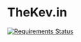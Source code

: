 TheKev.in
=========

[![Requirements Status](https://requires.io/github/TheKevJames/thekev.in/requirements.svg?branch=master)](https://requires.io/github/TheKevJames/thekev.in/requirements/?branch=master)
